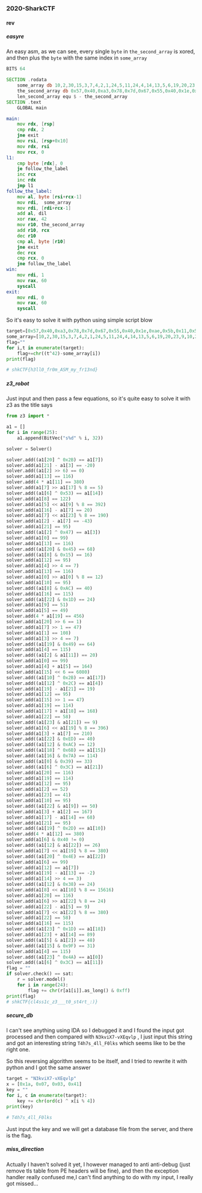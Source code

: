### 2020-SharkCTF

#### rev

##### easyre

An easy asm, as we can see, every single `byte` in `the_second_array` is xored, and then plus the `byte` with the same index in `some_array`

```asm
BITS 64

SECTION .rodata
	some_array db 10,2,30,15,3,7,4,2,1,24,5,11,24,4,14,13,5,6,19,20,23,9,10,2,30,15,3,7,4,2,1,24
	the_second_array db 0x57,0x40,0xa3,0x78,0x7d,0x67,0x55,0x40,0x1e,0xae,0x5b,0x11,0x5d,0x40,0xaa,0x17,0x58,0x4f,0x7e,0x4d,0x4e,0x42,0x5d,0x51,0x57,0x5f,0x5f,0x12,0x1d,0x5a,0x4f,0xbf
	len_second_array equ $ - the_second_array
SECTION .text
    GLOBAL main

main:
	mov rdx, [rsp]
	cmp rdx, 2
	jne exit
	mov rsi, [rsp+0x10]
	mov rdx, rsi
	mov rcx, 0
l1:
	cmp byte [rdx], 0
	je follow_the_label
	inc rcx
	inc rdx
	jmp l1
follow_the_label:
	mov al, byte [rsi+rcx-1]
	mov rdi,  some_array
	mov rdi, [rdi+rcx-1]
	add al, dil
	xor rax, 42
	mov r10, the_second_array
	add r10, rcx
	dec r10
	cmp al, byte [r10]
	jne exit
	dec rcx
	cmp rcx, 0
	jne follow_the_label
win:
	mov rdi, 1
	mov rax, 60
	syscall
exit:
	mov rdi, 0
	mov rax, 60
	syscall
```

So it's easy to solve it with python using simple script blow

```python
target=[0x57,0x40,0xa3,0x78,0x7d,0x67,0x55,0x40,0x1e,0xae,0x5b,0x11,0x5d,0x40,0xaa,0x17,0x58,0x4f,0x7e,0x4d,0x4e,0x42,0x5d,0x51,0x57,0x5f,0x5f,0x12,0x1d,0x5a,0x4f,0xbf]
some_array=[10,2,30,15,3,7,4,2,1,24,5,11,24,4,14,13,5,6,19,20,23,9,10,2,30,15,3,7,4,2,1,24]
flag=""
for i,t in enumerate(target):
    flag+=chr((t^42)-some_array[i])
print(flag)

# shkCTF{h3ll0_fr0m_ASM_my_fr13nd}
```

##### z3_robot

Just input and then pass a few equations, so it's quite easy to solve it with z3 as the title says

```python
from z3 import *

a1 = []
for i in range(25):
    a1.append(BitVec("s%d" % i, 32))

solver = Solver()

solver.add((a1[20] ^ 0x2B) == a1[7])
solver.add(a1[21] - a1[3] == -20)
solver.add((a1[2] >> 6) == 0)
solver.add(a1[13] == 116)
solver.add(4 * a1[11] == 380)
solver.add(a1[7] >> a1[17] % 8 == 5)
solver.add((a1[6] ^ 0x53) == a1[14])
solver.add(a1[8] == 122)
solver.add(a1[5] << a1[9] % 8 == 392)
solver.add(a1[16] - a1[7] == 20)
solver.add(a1[7] << a1[23] % 8 == 190)
solver.add(a1[2] - a1[7] == -43)
solver.add(a1[21] == 95)
solver.add((a1[2] ^ 0x47) == a1[3])
solver.add(a1[0] == 99)
solver.add(a1[13] == 116)
solver.add((a1[20] & 0x45) == 68)
solver.add((a1[8] & 0x15) == 16)
solver.add(a1[12] == 95)
solver.add(a1[4] >> 4 == 7)
solver.add(a1[13] == 116)
solver.add(a1[0] >> a1[0] % 8 == 12)
solver.add(a1[10] == 95)
solver.add((a1[8] & 0xAC) == 40)
solver.add(a1[16] == 115)
solver.add((a1[22] & 0x1D) == 24)
solver.add(a1[9] == 51)
solver.add(a1[5] == 49)
solver.add(4 * a1[19] == 456)
solver.add(a1[20] >> 6 == 1)
solver.add(a1[7] >> 1 == 47)
solver.add(a1[1] == 108)
solver.add(a1[3] >> 4 == 7)
solver.add((a1[19] & 0x49) == 64)
solver.add(a1[4] == 115)
solver.add((a1[2] & a1[11]) == 20)
solver.add(a1[0] == 99)
solver.add(a1[4] + a1[5] == 164)
solver.add(a1[15] << 6 == 6080)
solver.add((a1[10] ^ 0x2B) == a1[17])
solver.add((a1[12] ^ 0x2C) == a1[4])
solver.add(a1[19] - a1[21] == 19)
solver.add(a1[12] == 95)
solver.add(a1[15] >> 1 == 47)
solver.add(a1[19] == 114)
solver.add(a1[17] + a1[18] == 168)
solver.add(a1[22] == 58)
solver.add((a1[23] & a1[21]) == 9)
solver.add(a1[6] << a1[19] % 8 == 396)
solver.add(a1[3] + a1[7] == 210)
solver.add((a1[22] & 0xED) == 40)
solver.add((a1[12] & 0xAC) == 12)
solver.add((a1[18] ^ 0x6B) == a1[15])
solver.add((a1[16] & 0x7A) == 114)
solver.add((a1[0] & 0x39) == 33)
solver.add((a1[6] ^ 0x3C) == a1[21])
solver.add(a1[20] == 116)
solver.add(a1[19] == 114)
solver.add(a1[12] == 95)
solver.add(a1[2] == 52)
solver.add(a1[23] == 41)
solver.add(a1[10] == 95)
solver.add((a1[22] & a1[9]) == 50)
solver.add(a1[3] + a1[2] == 167)
solver.add(a1[17] - a1[14] == 68)
solver.add(a1[21] == 95)
solver.add((a1[19] ^ 0x2D) == a1[10])
solver.add(4 * a1[12] == 380)
solver.add(a1[6] & 0x40 != 0)
solver.add((a1[12] & a1[22]) == 26)
solver.add(a1[7] << a1[19] % 8 == 380)
solver.add((a1[20] ^ 0x4E) == a1[22])
solver.add(a1[6] == 99)
solver.add(a1[12] == a1[7])
solver.add(a1[19] - a1[13] == -2)
solver.add(a1[14] >> 4 == 3)
solver.add((a1[12] & 0x38) == 24)
solver.add(a1[8] << a1[10] % 8 == 15616)
solver.add(a1[20] == 116)
solver.add(a1[6] >> a1[22] % 8 == 24)
solver.add(a1[22] - a1[5] == 9)
solver.add(a1[7] << a1[22] % 8 == 380)
solver.add(a1[22] == 58)
solver.add(a1[16] == 115)
solver.add((a1[23] ^ 0x1D) == a1[18])
solver.add(a1[23] + a1[14] == 89)
solver.add((a1[5] & a1[2]) == 48)
solver.add((a1[15] & 0x9F) == 31)
solver.add(a1[4] == 115)
solver.add((a1[23] ^ 0x4A) == a1[0])
solver.add((a1[6] ^ 0x3C) == a1[11])
flag = ""
if solver.check() == sat:
    r = solver.model()
    for i in range(24):
        flag += chr(r[a1[i]].as_long() & 0xff)
print(flag)
# shkCTF{cl4ss1c_z3___t0_st4rt_:)}
```

##### secure_db

I can't see anything using IDA so I debugged it and I found the input got processed and then compared with `N3kviX7-vXEqvlp` , I just input this string and got an interesting string `T4h7s_4ll_F0lks` which seems like to be the right one.

So this reversing algorithm seems to be itself, and I tried to rewrite it with python and I got the same answer

```python
target = "N3kviX7-vXEqvlp"
x = [0x1a, 0x07, 0x03, 0x41]
key = ""
for i, c in enumerate(target):
    key += chr(ord(c) ^ x[i % 4])
print(key)

# T4h7s_4ll_F0lks
```

Just input the key and we will get a database file from the server, and there is the flag.

##### miss_direction

Actually I haven't solved it yet, I however managed to anti anti-debug (just remove tls table from PE headers will be fine), and then the exception handler really confused me,I can't find anything to do with my input, I really got missed... 